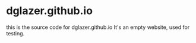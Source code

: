 dglazer.github.io
=================
this is the source code for dglazer.github.io
It's an empty website, used for testing.
